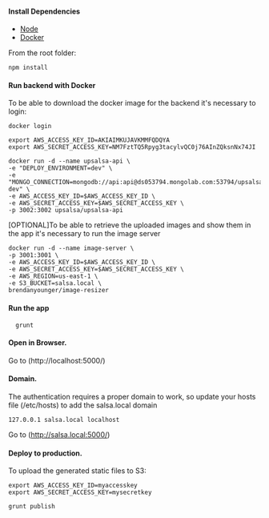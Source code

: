 #### Install Dependencies
* [Node](https://nodejs.org/en/download/)
* [Docker](https://www.docker.com/)

From the root folder:

```npm install```

#### Run backend with Docker
To be able to download the docker image for the backend it's necessary to login:

```
docker login
```

```
export AWS_ACCESS_KEY_ID=AKIAIMKUJAVKMMFQDQYA
export AWS_SECRET_ACCESS_KEY=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
```

```
docker run -d --name upsalsa-api \
-e "DEPLOY_ENVIRONMENT=dev" \
-e "MONGO_CONNECTION=mongodb://api:api@ds053794.mongolab.com:53794/upsalsa-dev" \
-e AWS_ACCESS_KEY_ID=$AWS_ACCESS_KEY_ID \
-e AWS_SECRET_ACCESS_KEY=$AWS_SECRET_ACCESS_KEY \
-p 3002:3002 upsalsa/upsalsa-api
```

[OPTIONAL]To be able to retrieve the uploaded images and show them in the app it's necessary to run the image server

```
docker run -d --name image-server \
-p 3001:3001 \
-e AWS_ACCESS_KEY_ID=$AWS_ACCESS_KEY_ID \
-e AWS_SECRET_ACCESS_KEY=$AWS_SECRET_ACCESS_KEY \
-e AWS_REGION=us-east-1 \
-e S3_BUCKET=salsa.local \
brendanyounger/image-resizer
```


#### Run the app

```
  grunt
```

#### Open in Browser.

Go to (http://localhost:5000/)


#### Domain.
The authentication requires a proper domain to work, so update your hosts file (/etc/hosts) to add the salsa.local domain

```
127.0.0.1 salsa.local localhost
```

Go to (http://salsa.local:5000/)


#### Deploy to production.

To upload the generated static files to S3:

```
export AWS_ACCESS_KEY_ID=myaccesskey
export AWS_SECRET_ACCESS_KEY=mysecretkey
```

```
grunt publish
```
